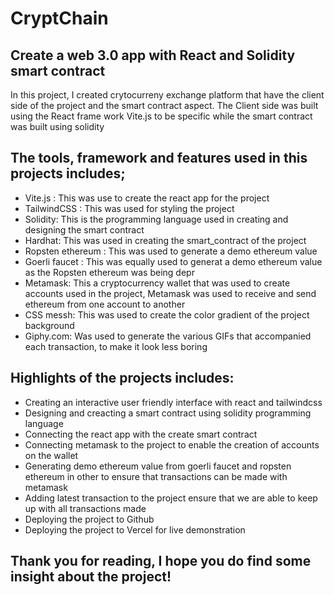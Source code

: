 # CryptChain
## Create a web 3.0 app with React and Solidity smart contract
In this project, I created crytocurreny exchange platform that have the client side of the project and the smart contract aspect.
The Client side was built using the React frame work Vite.js to be specific while the smart contract was built using solidity

## The tools, framework and features used in this projects includes;
* Vite.js : This was use to create the react app for the project
* TailwindCSS : This was used for styling the project
* Solidity: This is the programming language used in creating and designing  the smart contract
* Hardhat: This was used in creating the smart_contract of the project
* Ropsten ethereum : This was used to generate a demo ethereum value
* Goerli faucet : This was equally used to generat a demo ethereum value as the Ropsten ethereum was being depr
* Metamask: This a cryptocurrency wallet that was used to create accounts used in the project, Metamask was used to receive and send ethereum from one account to another
* CSS messh: This was used to create the color gradient of the project background
* Giphy.com: Was used to generate the various GIFs that accompanied each transaction, to make it look less boring

## Highlights of the projects includes:
* Creating an interactive user friendly interface with react and tailwindcss
* Designing and creacting a smart contract using solidity programming language
* Connecting the react app with the create smart contract
* Connecting metamask to the project to enable the creation of accounts on the wallet
* Generating demo ethereum value from goerli faucet and ropsten ethereum in other to ensure that transactions can be made with metamask
* Adding latest transaction to the project ensure that we are able to keep up with all transactions made
* Deploying the project to Github
* Deploying the project to Vercel for live demonstration

## Thank you for reading, I hope you do find some insight about the project!
